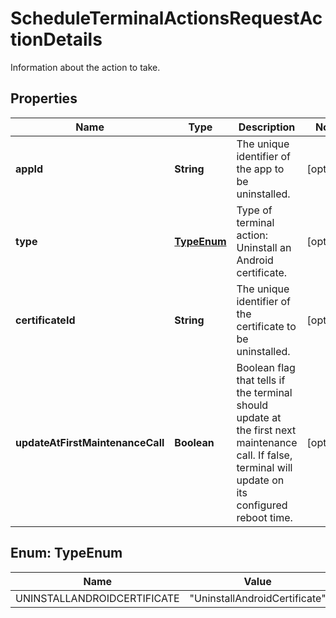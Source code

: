 

# ScheduleTerminalActionsRequestActionDetails

Information about the action to take.

## Properties

| Name | Type | Description | Notes |
|------------ | ------------- | ------------- | -------------|
|**appId** | **String** | The unique identifier of the app to be uninstalled. |  [optional] |
|**type** | [**TypeEnum**](#TypeEnum) | Type of terminal action: Uninstall an Android certificate. |  [optional] |
|**certificateId** | **String** | The unique identifier of the certificate to be uninstalled. |  [optional] |
|**updateAtFirstMaintenanceCall** | **Boolean** | Boolean flag that tells if the terminal should update at the first next maintenance call. If false, terminal will update on its configured reboot time. |  [optional] |



## Enum: TypeEnum

| Name | Value |
|---- | -----|
| UNINSTALLANDROIDCERTIFICATE | &quot;UninstallAndroidCertificate&quot; |



